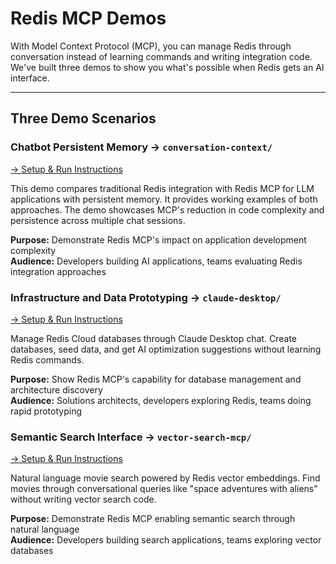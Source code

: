 # Redis MCP Demos

With Model Context Protocol (MCP), you can manage Redis through conversation instead of learning commands and writing integration code.
We've built three demos to show you what's possible when Redis gets an AI interface.
___
## Three Demo Scenarios

### **Chatbot Persistent Memory** → `conversation-context/`  
[→ Setup & Run Instructions](conversation-context/README.md)

This demo compares traditional Redis integration with Redis MCP for LLM applications with persistent memory. It provides working examples of both approaches. The demo showcases MCP's reduction in code complexity and persistence across multiple chat sessions. 

**Purpose:** Demonstrate Redis MCP's impact on application development complexity  
**Audience:** Developers building AI applications, teams evaluating Redis integration approaches  

### **Infrastructure and Data Prototyping** → `claude-desktop/`
[→ Setup & Run Instructions](claude-desktop/README.md)

Manage Redis Cloud databases through Claude Desktop chat. Create databases, seed data, and get AI optimization suggestions without learning Redis commands.

**Purpose:** Show Redis MCP's capability for database management and architecture discovery  
**Audience:** Solutions architects, developers exploring Redis, teams doing rapid prototyping  

### **Semantic Search Interface** → `vector-search-mcp/`
[→ Setup & Run Instructions](vector-search-mcp/README.md)

Natural language movie search powered by Redis vector embeddings. Find movies through conversational queries like "space adventures with aliens" without writing vector search code.

**Purpose:** Demonstrate Redis MCP enabling semantic search through natural language  
**Audience:** Developers building search applications, teams exploring vector databases  